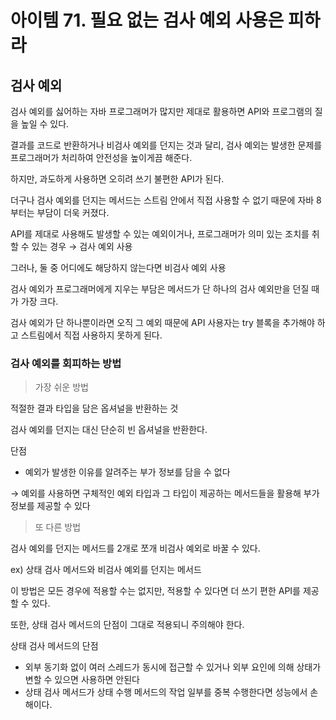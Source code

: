 # 아이템 71. 필요 없는 검사 예외 사용은 피하라

## 검사 예외

검사 예외를 싫어하는 자바 프로그래머가 많지만 제대로 활용하면 API와 프로그램의 질을 높일 수 있다.

결과를 코드로 반환하거나 비검사 예외를 던지는 것과 달리, 검사 예외는 발생한 문제를 프로그래머가 처리하여 안전성을 높이게끔 해준다.

하지만, 과도하게 사용하면 오히려 쓰기 불편한 API가 된다.

더구나 검사 예외를 던지는 메서드는 스트림 안에서 직접 사용할 수 없기 때문에 자바 8부터는 부담이 더욱 커졌다.

API를 제대로 사용해도 발생할 수 있는 예외이거나, 프로그래머가 의미 있는 조치를 취할 수 있는 경우 → 검사 예외 사용

그러나, 둘 중 어디에도 해당하지 않는다면 비검사 예외 사용

검사 예외가 프로그래머에게 지우는 부담은 메서드가 단 하나의 검사 예외만을 던질 때가 가장 크다.

검사 예외가 단 하나뿐이라면 오직 그 예외 때문에 API 사용자는 try 블록을 추가해야 하고 스트림에서 직접 사용하지 못하게 된다.

### 검사 예외를 회피하는 방법

> 가장 쉬운 방법

적절한 결과 타입을 담은 옵셔널을 반환하는 것

검사 예외를 던지는 대신 단순히 빈 옵셔널을 반환한다.

단점

- 예외가 발생한 이유를 알려주는 부가 정보를 담을 수 없다

→ 예외를 사용하면 구체적인 예외 타입과 그 타입이 제공하는 메서드들을 활용해 부가 정보를 제공할 수 있다

> 또 다른 방법

검사 예외를 던지는 메서드를 2개로 쪼개 비검사 예외로 바꿀 수 있다.

ex) 상태 검사 메서드와 비검사 예외를 던지는 메서드

이 방법은 모든 경우에 적용할 수는 없지만, 적용할 수 있다면 더 쓰기 편한 API를 제공할 수 있다.

또한, 상태 검사 메서드의 단점이 그대로 적용되니 주의해야 한다.

상태 검사 메서드의 단점

- 외부 동기화 없이 여러 스레드가 동시에 접근할 수 있거나 외부 요인에 의해 상태가 변할 수 있으면 사용하면 안된다
- 상태 검사 메서드가 상태 수행 메서드의 작업 일부를 중복 수행한다면 성능에서 손해이다.
